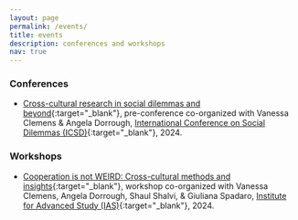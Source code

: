 ```yaml
---
layout: page
permalink: /events/
title: events
description: conferences and workshops
nav: true
---
```


### Conferences

- [Cross-cultural research in social dilemmas and beyond](https://socialdilemma.com/preconference-on-cross-cultural-research-in-social-dilemmas-and-beyond/){:target="\_blank"}, pre-conference co-organized with Vanessa Clemens & Angela Dorrough, [International Conference on Social Dilemmas (ICSD)](https://socialdilemma.com/){:target="\_blank"}, 2024.

### Workshops

- [Cooperation is not WEIRD: Cross-cultural methods and insights](https://ias.uva.nl/content/events/2024/02/cooperation-is-not-weird-cross-cultural-methods-and-insights.html?origin=PRy12xnsQemXLkKbh0An2g){:target="\_blank"}, workshop co-organized with Vanessa Clemens, Angela Dorrough, Shaul Shalvi, & Giuliana Spadaro, [Institute for Advanced Study (IAS)](https://ias.uva.nl/){:target="\_blank"}, 2024.
